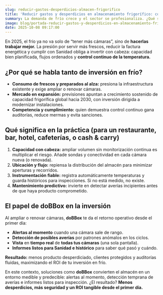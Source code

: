 ```yaml
---
slug: reducir-gastos-desperdicios-almacen-frigorifico
title: 'Reducir gastos y desperdicios en almacenamiento frigorífico: cómo traducir la tendencia global a tu cocina y cámaras'
summary: La demanda de frío crece y el sector se profesionaliza. ¿Qué significa “reducir gastos y desperdicios en almacenamiento frigorífico” para hostelería y alimentación? Detección, análisis y control para no romper la cadena de frío.
image: blog/portada-reducir-gastos-y-desperdicios-en-almacenamiento-frigorifico.jpg
date: 2025-10-08 09:17:00
---
```

En 2025, el frío ya no va solo de “tener más cámaras”, sino de **hacerlas trabajar mejor.** La presión por servir más frescos, reducir la factura energética y cumplir con Sanidad obliga a invertir con cabeza: capacidad bien planificada, flujos ordenados y **control continuo de la temperatura.** 

## ¿Por qué se habla tanto de inversión en frío?

- **Consumo de frescos y preparados al alza:** presiona la infraestructura existente y exige ampliar o renovar cámaras. 
- **Mercado en expansión:** previsiones apuntan a crecimiento sostenido de capacidad frigorífica global hacia 2030, con inversión dirigida a modernizar instalaciones.
- **Competencia y cumplimiento:** quien demuestra control continuo gana auditorías, reduce mermas y evita sanciones.

## Qué significa en la práctica (para un restaurante, bar, hotel, cafeterías, o cash & carry)

1. **Capacidad con cabeza:** ampliar volumen sin monitorización continua es multiplicar el riesgo. Añade sondas y conectividad en cada cámara nueva (o renovada).
2. **Ubicación y flujo:** repiensa la distribución del almacén para minimizar aperturas y recorridos.
3. **Instrumentación fiable:** registra automáticamente temperaturas y guarda históricos para inspecciones. Si no está medido, no existe.
4. **Mantenimiento predictivo:** invierte en detectar averías incipientes antes de que haya producto comprometido. 

## El papel de doBBox en la inversión

Al ampliar o renovar cámaras, **doBBox** te da el retorno operativo desde el primer día:

- **Alertas al momento** cuando una cámara sale de rango.
- **Detección de posibles averías** por patrones anómalos en los ciclos.
- **Vista** en **tiempo real** de **todas tus cámaras** (una sola pantalla).
- **Informes listos para Sanidad e histórico** para saber qué pasó y cuándo.

**Resultado:** menos producto desperdiciado, clientes protegidos y auditorías fluidas, maximizando el ROI de tu inversión en frío.

En este contexto, soluciones como **doBBox** convierten el almacén en un entorno medible y predecible: alertas al momento, detección temprana de averías e informes listos para inspección. ¿El resultado? **Menos desperdicios, más seguridad y un ROI tangible desde el primer día.**
